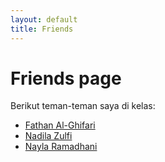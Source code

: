 ```yaml
---
layout: default
title: Friends
---
```

# Friends page

Berikut teman-teman saya di kelas:
- [Fathan Al-Ghifari](https://tan1001101.github.io/)
- [Nadila Zulfi](https://nadilazulfi17.github.io/)
- [Nayla Ramadhani](https://nayla-2.github.io)